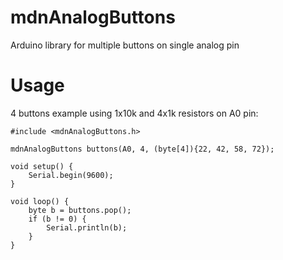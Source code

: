 # mdnAnalogButtons
Arduino library for multiple buttons on single analog pin

# Usage
4 buttons example using 1x10k and 4x1k resistors on A0 pin:

```
#include <mdnAnalogButtons.h>

mdnAnalogButtons buttons(A0, 4, (byte[4]){22, 42, 58, 72});

void setup() {
	Serial.begin(9600);
}

void loop() {
	byte b = buttons.pop();
	if (b != 0) {
		Serial.println(b);
	}
}
```
